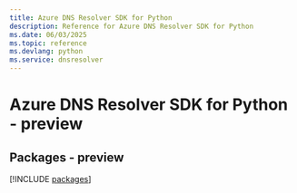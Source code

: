 ```yaml
---
title: Azure DNS Resolver SDK for Python
description: Reference for Azure DNS Resolver SDK for Python
ms.date: 06/03/2025
ms.topic: reference
ms.devlang: python
ms.service: dnsresolver
---
```

# Azure DNS Resolver SDK for Python - preview
## Packages - preview
[!INCLUDE [packages](dns-resolver-index.md)]